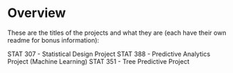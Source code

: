# Overview
These are the titles of the projects and what they are (each have their own readme for bonus information):

STAT 307 - Statistical Design Project
STAT 388 - Predictive Analytics Project (Machine Learning)
STAT 351 - Tree Predictive Project


